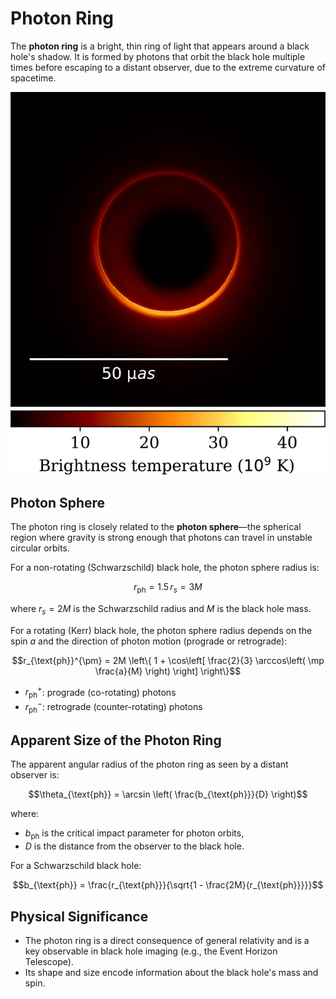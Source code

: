 # Photon Ring

The **photon ring** is a bright, thin ring of light that appears around a black hole's shadow. It is formed by photons that orbit the black hole multiple times before escaping to a distant observer, due to the extreme curvature of spacetime.

<img src='images/photon-ring.jpg' alt='Photon ring' />

## Photon Sphere

The photon ring is closely related to the **photon sphere**—the spherical region where gravity is strong enough that photons can travel in unstable circular orbits.

For a non-rotating (Schwarzschild) black hole, the photon sphere radius is:
```math
r_{\text{ph}} = 1.5 \, r_s = 3M
```
where $r_s = 2M$ is the Schwarzschild radius and $M$ is the black hole mass.

For a rotating (Kerr) black hole, the photon sphere radius depends on the spin $a$ and the direction of photon motion (prograde or retrograde):
```math
r_{\text{ph}}^{\pm} = 2M \left\{ 1 + \cos\left[ \frac{2}{3} \arccos\left( \mp \frac{a}{M} \right) \right] \right\}
```
- $r_{\text{ph}}^{+}$: prograde (co-rotating) photons
- $r_{\text{ph}}^{-}$: retrograde (counter-rotating) photons

## Apparent Size of the Photon Ring

The apparent angular radius of the photon ring as seen by a distant observer is:
```math
\theta_{\text{ph}} = \arcsin \left( \frac{b_{\text{ph}}}{D} \right)
```
where:
- $b_{\text{ph}}$ is the critical impact parameter for photon orbits,
- $D$ is the distance from the observer to the black hole.

For a Schwarzschild black hole:
```math
b_{\text{ph}} = \frac{r_{\text{ph}}}{\sqrt{1 - \frac{2M}{r_{\text{ph}}}}}
```

## Physical Significance

- The photon ring is a direct consequence of general relativity and is a key observable in black hole imaging (e.g., the Event Horizon Telescope).
- Its shape and size encode information about the black hole's mass and spin.
